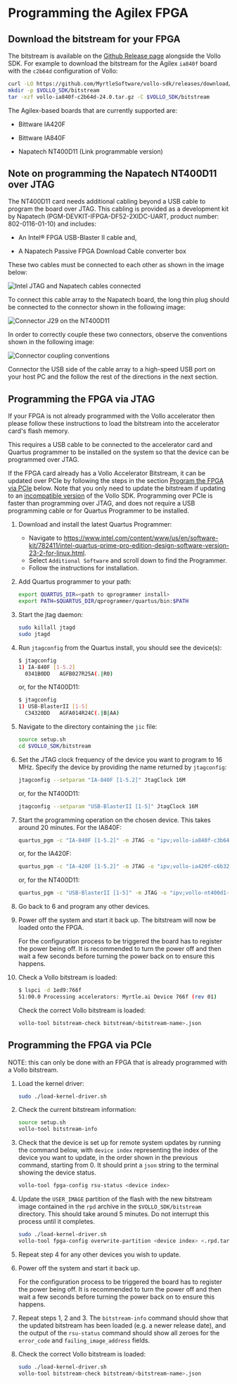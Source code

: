 # Programming the Agilex FPGA

## Download the bitstream for your FPGA

The bitstream is available on the [Github Release page](https://github.com/MyrtleSoftware/vollo-sdk/releases/) alongside the Vollo SDK.
For example to download the bitstream for the Agilex `ia840f` board with the `c2b64d` configuration of Vollo:

```sh
curl -LO https://github.com/MyrtleSoftware/vollo-sdk/releases/download/v24.0.0/vollo-ia840f-c2b64d-24.0.tar.gz
mkdir -p $VOLLO_SDK/bitstream
tar -xzf vollo-ia840f-c2b64d-24.0.tar.gz -C $VOLLO_SDK/bitstream
```

The Agilex-based boards that are currently supported are:

- Bittware IA420F

- Bittware IA840F

- Napatech NT400D11 (Link programmable version)

## Note on programming the Napatech NT400D11 over JTAG

The NT400D11 card needs additional cabling beyond a USB cable to program the
board over JTAG. This cabling is provided as a development kit by Napatech
(PGM-DEVKIT-IFPGA-DF52-2XIDC-UART, product number: 802-0116-01-10) and includes:

- An Intel® FPGA USB-Blaster II cable and,

- A Napatech Passive FPGA Download Cable converter box

These two cables must be connected to each other as shown in the image below:

![Intel JTAG and Napatech cables connected](./assets/napatech-cables.png)

To connect this cable array to the Napatech board, the long thin plug should be
connected to the connector shown in the following image:

![Connector J29 on the NT400D11](./assets/connector.png)

In order to correctly couple these two connectors, observe the conventions shown
in the following image:

![Connector coupling conventions](./assets/connector-pins.png)

Connector the USB side of the cable array to a high-speed USB port on your host PC
and the follow the rest of the directions in the next section.

## Programming the FPGA via JTAG

If your FPGA is not already programmed with the Vollo accelerator then please
follow these instructions to load the bitstream into the accelerator card's
flash memory.

This requires a USB cable to be connected to the accelerator card and Quartus
programmer to be installed on the system so that the device can be programmed
over JTAG.

If the FPGA card already has a Vollo Accelerator Bitstream, it can be updated
over PCIe by following the steps in the section [Program the FPGA via
PCIe](#programming-the-fpga-via-pcie) below.
Note that you only need to update the bitstream if updating to an [incompatible
version](versions.md#version-compatibility) of the Vollo SDK.
Programming over PCIe is faster than programming over JTAG, and does not
require a USB programming cable or for Quartus Programmer to be installed.

1. Download and install the latest Quartus Programmer:

    - Navigate to
      <https://www.intel.com/content/www/us/en/software-kit/782411/intel-quartus-prime-pro-edition-design-software-version-23-2-for-linux.html>.
    - Select `Additional Software` and scroll down to find the Programmer.
    - Follow the instructions for installation.

2. Add Quartus programmer to your path:

    ```sh
    export QUARTUS_DIR=<path to qprogrammer install>
    export PATH=$QUARTUS_DIR/qprogrammer/quartus/bin:$PATH
    ```

3. Start the jtag daemon:

    ```sh
    sudo killall jtagd
    sudo jtagd
    ```

4. Run `jtagconfig` from the Quartus install, you should see the device(s):

    ```sh
    $ jtagconfig
    1) IA-840F [1-5.2]
      0341B0DD   AGFB027R25A(.|R0)
    ```

    or, for the NT400D11:

    ```sh
    $ jtagconfig
    1) USB-BlasterII [1-5]
      C34320DD   AGFA014R24C(.|B|AA)
    ```

5. Navigate to the directory containing the `jic` file:

    ```sh
    source setup.sh
    cd $VOLLO_SDK/bitstream
    ```

6. Set the JTAG clock frequency of the device you want to program to 16 MHz.
    Specify the device by providing the name returned by `jtagconfig`:

    ```sh
    jtagconfig --setparam "IA-840F [1-5.2]" JtagClock 16M
    ```

    or, for the NT400D11:

    ```sh
    jtagconfig --setparam "USB-BlasterII [1-5]" JtagClock 16M
    ```

7. Start the programming operation on the chosen device. This takes around 20
    minutes. For the IA840F:

    ```sh
    quartus_pgm -c "IA-840F [1-5.2]" -m JTAG -o "ipv;vollo-ia840f-c3b64.jic"
    ```

    or, for the IA420F:

    ```sh
    quartus_pgm -c "IA-420F [1-5.2]" -m JTAG -o "ipv;vollo-ia420f-c6b32.jic"
    ```

    or, for the NT400D11:

    ```sh
    quartus_pgm -c "USB-BlasterII [1-5]" -m JTAG -o "ipv;vollo-nt400d1-c6b32.jic"
    ```

8. Go back to 6 and program any other devices.

9. Power off the system and start it back up. The bitstream will now be loaded
   onto the FPGA.

   <div class="warning">
   For the configuration process to be triggered the board has to register the power being off. It
   is recommended to turn the power off and then wait a few seconds before turning the power back
   on to ensure this happens.
   </div>

10. Check a Vollo bitstream is loaded:

    ```sh
    $ lspci -d 1ed9:766f
    51:00.0 Processing accelerators: Myrtle.ai Device 766f (rev 01)
    ```

    Check the correct Vollo bitstream is loaded:

    ```sh
    vollo-tool bitstream-check bitstream/<bitstream-name>.json
    ```

## Programming the FPGA via PCIe

NOTE: this can only be done with an FPGA that is already programmed with a Vollo bitstream.

1. Load the kernel driver:

   ```sh
   sudo ./load-kernel-driver.sh
   ```

2. Check the current bitstream information:

   ```sh
   source setup.sh
   vollo-tool bitstream-info
   ```

3. Check that the device is set up for remote system updates by running the
   command below, with `device index` representing the index of the device you
   want to update, in the order shown in the previous command, starting from 0.
   It should print a `json` string to the terminal showing the device status.

   ```sh
   vollo-tool fpga-config rsu-status <device index>
   ```

4. Update the `USER_IMAGE` partition of the flash with the new bitstream image
   contained in the `rpd` archive in the `$VOLLO_SDK/bitstream` directory. This should take
   around 5 minutes. Do not interrupt this process until it completes.

   ```sh
   sudo ./load-kernel-driver.sh
   vollo-tool fpga-config overwrite-partition <device index> <.rpd.tar.gz file> USER_IMAGE
   ```

5. Repeat step 4 for any other devices you wish to update.

6. Power off the system and start it back up.

   <div class="warning">
   For the configuration process to be triggered the board has to register the power being off. It
   is recommended to turn the power off and then wait a few seconds before turning the power back on
   to ensure this happens.
   </div>

7. Repeat steps 1, 2 and 3. The `bitstream-info` command should show that the
   updated bitstream has been loaded (e.g. a newer release date), and the output
   of the `rsu-status` command should show all zeroes for the `error_code` and
   `failing_image_address` fields.

8. Check the correct Vollo bitstream is loaded:

   ```sh
   sudo ./load-kernel-driver.sh
   vollo-tool bitstream-check bitstream/<bitstream-name>.json
   ```
